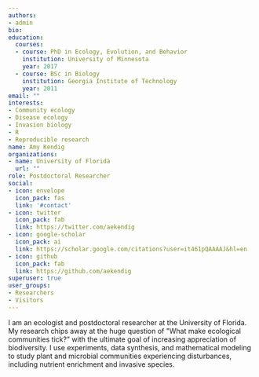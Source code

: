 ```yaml
---
authors:
- admin
bio: 
education:
  courses:
  - course: PhD in Ecology, Evolution, and Behavior
    institution: University of Minnesota
    year: 2017
  - course: BSc in Biology
    institution: Georgia Institute of Technology
    year: 2011
email: ""
interests:
- Community ecology
- Disease ecology
- Invasion biology
- R
- Reproducible research
name: Amy Kendig
organizations:
- name: University of Florida
  url: ""
role: Postdoctoral Researcher
social:
- icon: envelope
  icon_pack: fas
  link: '#contact'
- icon: twitter
  icon_pack: fab
  link: https://twitter.com/aekendig
- icon: google-scholar
  icon_pack: ai
  link: https://scholar.google.com/citations?user=it461pQAAAAJ&hl=en
- icon: github
  icon_pack: fab
  link: https://github.com/aekendig
superuser: true
user_groups:
- Researchers
- Visitors
---
```


I am an ecologist and postdoctoral researcher at the University of Florida. My research chips away at the huge question of "What make ecological communities tick?" with the ultimate goal of increasing appreciation of biodiversity. I use experiments, data synthesis, and mathematical modeling to study plant and microbial communities experiencing disturbances, including nutrient enrichment and invasive species.